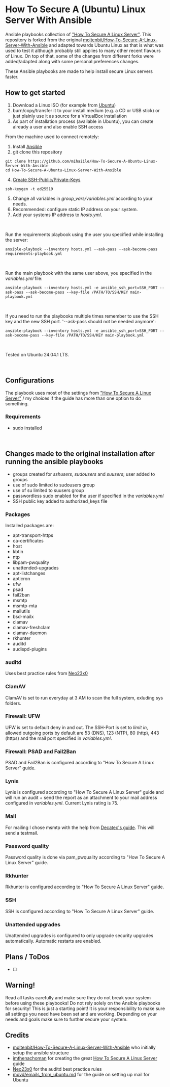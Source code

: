 # How To Secure A (Ubuntu) Linux Server With Ansible
Ansible playbooks collection of ["How To Secure A Linux Server"](https://github.com/imthenachoman/How-To-Secure-A-Linux-Server).
This repository is forked from the original [moltenbit/How-To-Secure-A-Linux-Server-With-Ansible](https://github.com/moltenbit/How-To-Secure-A-Linux-Server-With-Ansible) and adapted towards Ubuntu Linux as that is what was used to test it although probably still applies to many other recent flavours of Linux. On top of that, some of the changes from different forks were added/adapted along with some personal preferences changes. 

These Ansible playbooks are made to help install secure Linux servers faster.

## How to get started
1. Download a Linux ISO (for example from [Ubuntu](https://ubuntu.com/))
2. burn/copy/transfer it to your install medium (e.g. a CD or USB stick) or just plainly use it as source for a VirtualBox installation
3. As part of installation process (available in Ubuntu), you can create already a user and also enable SSH access

From the machine used to connect remotely:
1. Install [Ansible](https://docs.ansible.com/ansible/latest/installation_guide/intro_installation.html)
2. git clone this repository
  ```
  git clone https://github.com/mihaiile/How-To-Secure-A-Ubuntu-Linux-Server-With-Ansible
  cd How-To-Secure-A-Ubuntu-Linux-Server-With-Ansible
  ```
4. [Create SSH-Public/Private-Keys](https://github.com/imthenachoman/How-To-Secure-A-Linux-Server#ssh-publicprivate-keys)
  ```
  ssh-keygen -t ed25519
  ```

5. Change all variables in *group_vars/variables.yml* according to your needs.
7. Recommended: configure static IP address on your system.
8. Add your systems IP address to *hosts.yml*.

&nbsp;

Run the requirements playbook using the user you specified while installing the server:

    ansible-playbook --inventory hosts.yml --ask-pass --ask-become-pass requirements-playbook.yml

&nbsp;

Run the main playbook with the same user above, you specified in the *variables.yml* file:

    ansible-playbook --inventory hosts.yml -e ansible_ssh_port=SSH_PORT --ask-pass --ask-become-pass --key-file /PATH/TO/SSH/KEY main-playbook.yml

&nbsp;

If you need to run the playbooks multiple times remember to use the SSH key and the new SSH port. '--ask-pass should not be needed anymore':

    ansible-playbook --inventory hosts.yml -e ansible_ssh_port=SSH_PORT --ask-become-pass --key-file /PATH/TO/SSH/KEY main-playbook.yml

&nbsp;

Tested on Ubuntu 24.04.1 LTS.

&nbsp;

## Configurations
The playbook uses most of the settings from ["How To Secure A Linux Server"](https://github.com/imthenachoman/How-To-Secure-A-Linux-Server) / my choices if the guide has more than one option to do something.

### Requirements
- sudo installed

&nbsp;

## Changes made to the original installation after running the ansible playbooks
- groups created for *sshusers*, *sudousers* and *suusers*; user added to groups
- use of sudo limited to sudousers group
- use of su limited to suusers group
- passwordless sudo enabled for the user if specified in the *variables.yml* 
- SSH public key added to authorized_keys file

### Packages
Installed packages are:
- apt-transport-https
- ca-certificates
- host
- kbtin
- ntp
- libpam-pwquality
- unattended-upgrades
- apt-listchanges
- apticron
- ufw
- psad
- fail2ban
- msmtp
- msmtp-mta
- mailutils
- bsd-mailx
- clamav
- clamav-freshclam
- clamav-daemon
- rkhunter
- auditd
- audispd-plugins

### auditd
Uses best practice rules from [Neo23x0](https://github.com/Neo23x0) 

### ClamAV
ClamAV is set to run everyday at 3 AM to scan the full system, exluding sys folders.

### Firewall: UFW
UFW is set to default deny in and out. 
The SSH-Port is set to *limit in*, allowed outgoing ports by default are 53 (DNS), 123 (NTP), 80 (http), 443 (https) and the mail port specified in *variables.yml*.

### Firewall: PSAD and Fail2Ban
PSAD and Fail2Ban is configured according to "How To Secure A Linux Server" guide.

### Lynis
Lynis is configured according to "How To Secure A Linux Server" guide and will run an audit + send the report as an attachment to your mail address configured in *variables.yml*.
Current Lynis rating is 75.

### Mail
For mailing I chose msmtp with the help from [Decatec's guide](https://decatec.de/linux/linux-einfach-e-mails-versenden-mit-msmtp/). This will send a testmail.

### Password quality
Password quality is done via pam_pwquality according to "How To Secure A Linux Server" guide.

### Rkhunter
Rkhunter is configured according to "How To Secure A Linux Server" guide.

### SSH
SSH is configured according to "How To Secure A Linux Server" guide.

### Unattended upgrades
Unattended upgrades is configured to only upgrade security upgrades automatically. Automatic restarts are enabled.

## Plans / ToDos
- [ ] 

## Warning!
Read all tasks carefully and make sure they do not break your system before using these playbooks!
Do not rely solely on the Ansible playbooks for security! This is just a starting point!
It is your responsibility to make sure all settings you need have been set and are working.
Depending on your needs and goals make sure to further secure your system.

## Credits
- [moltenbit/How-To-Secure-A-Linux-Server-With-Ansible](https://github.com/moltenbit/How-To-Secure-A-Linux-Server-With-Ansible) who initially setup the ansible structure
- [imthenachoman](https://github.com/imthenachoman) for creating the great [How To Secure A Linux Server](https://github.com/imthenachoman/How-To-Secure-A-Linux-Server) guide
- [Neo23x0](https://github.com/Neo23x0) for the auditd best practice rules
- [movd/emails_from_ubuntu.md](https://gist.github.com/movd/7a9e3db63d076f85d16c7dcde62fe401) for the guide on setting up mail for Ubuntu
